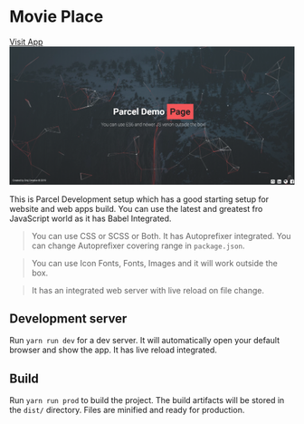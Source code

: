 # Movie Place
[Visit App](https://drejcreative.github.io/webpack-4-setup/)
![Project Screenshot](app.png)

This is Parcel Development setup which has a good starting setup for website and web apps build. You can use the latest and greatest fro JavaScript world as it has Babel Integrated.

> You can use CSS or SCSS or Both. It has Autoprefixer integrated. You can change Autoprefixer covering range in `package.json`.

> You can use Icon Fonts, Fonts, Images and it will work outside the box. 

> It has an integrated web server with live reload on file change.


## Development server
Run `yarn run dev` for a dev server. It will automatically open your default browser and show the app. It has live reload integrated.


## Build
Run `yarn run prod` to build the project. The build artifacts will be stored in the `dist/` directory. Files are minified and ready for production.
